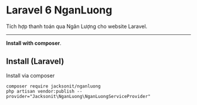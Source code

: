 # Laravel 6 NganLuong
Tích hợp thanh toán qua Ngân Lượng cho website Laravel.

-----
**Install with composer**.

Install (Laravel)
-----------------
Install via composer
```
composer require jacksonit/nganluong
php artisan vendor:publish --provider="Jacksonit\NganLuong\NganLuongServiceProvider"
```
